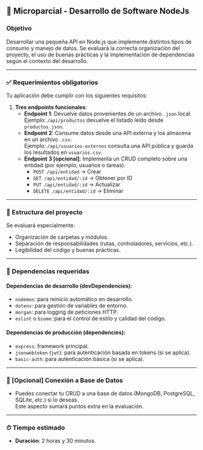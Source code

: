 ## 🧪 Microparcial - Desarrollo de Software NodeJs

### Objetivo
Desarrollar una pequeña API en Node.js que implemente distintos tipos de consumo y manejo de datos. Se evaluará la correcta organización del proyecto, el uso de buenas prácticas y la implementación de dependencias según el contexto del desarrollo.

---

### ✅ Requerimientos obligatorios

Tu aplicación debe cumplir con los siguientes requisitos:

1. **Tres endpoints funcionales**:
   - **Endpoint 1**: Devuelve datos provenientes de un archivo `.json` local.  
     Ejemplo: `/api/productos` devuelve el listado leído desde `productos.json`.
   - **Endpoint 2**: Consume datos desde una API externa y los almacena en un archivo `.csv`.  
     Ejemplo: `/api/usuarios-externos` consulta una API pública y guarda los resultados en `usuarios.csv`.
   - **Endpoint 3 [opcional]**: Implementa un CRUD completo sobre una entidad (por ejemplo, usuarios o tareas).
     - `POST /api/entidad` → Crear
     - `GET /api/entidad/:id` → Obtener por ID
     - `PUT /api/entidad/:id` → Actualizar
     - `DELETE /api/entidad/:id` → Eliminar

---

### 📂 Estructura del proyecto

Se evaluará especialmente:

- Organización de carpetas y módulos.
- Separación de responsabilidades (rutas, controladores, servicios, etc.).
- Legibilidad del código y buenas prácticas.

---

### 🔧 Dependencias requeridas

#### Dependencias de desarrollo (devDependencies):
- `nodemon`: para reinicio automático en desarrollo.
- `dotenv`: para gestión de variables de entorno.
- `morgan`: para logging de peticiones HTTP.
- `eslint` o `biome`: para el control de estilo y calidad del código.

#### Dependencias de producción (dependencies):
- `express`: framework principal.
- `jsonwebtoken` (`jwt`): para autenticación basada en tokens (si se aplica).
- `basic-auth`: para autenticación básica (si se aplica).

---

### 💾 [Opcional] Conexión a Base de Datos

- Puedes conectar tu CRUD a una base de datos (MongoDB, PostgreSQL, SQLite, etc.) si lo deseas.  
  Este aspecto sumará puntos extra en la evaluación.

---

### ⏱ Tiempo estimado

- **Duración**: 2 horas y 30 minutos.
